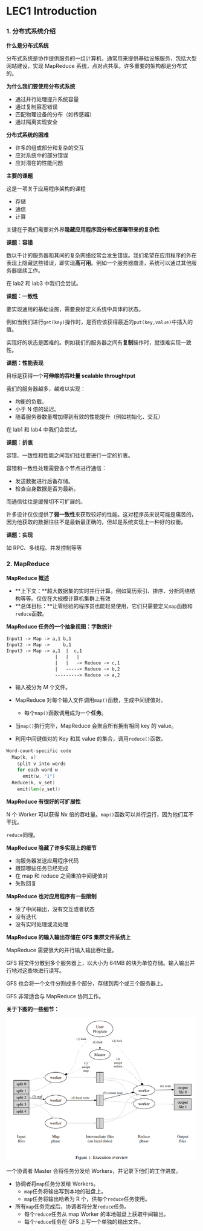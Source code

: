 # LEC1 Introduction

### 1. 分布式系统介绍

**什么是分布式系统**

分布式系统是协作提供服务的一组计算机，通常用来提供基础设施服务，包括大型网站建设，实现 MapReduce 系统，点对点共享。许多重要的架构都是分布式的。

**为什么我们要使用分布式系统**

- 通过并行处理提升系统容量
- 通过复制容忍错误
- 匹配物理设备的分布（如传感器）
- 通过隔离实现安全

**分布式系统的困难**

- 许多的组成部分和复杂的交互
- 应对系统中的部分错误
- 应对潜在的性能问题

**主要的课题**

这是一项关于应用程序架构的课程

- 存储
- 通信
- 计算

关键在于我们需要对外界**隐藏应用程序因分布式部署带来的复杂性**

**课题：容错**

数以千计的服务器和其间的复杂网络经常会发生错误。我们希望在应用程序的外在表现上隐藏这些错误，即实现**高可用**。例如一个服务器崩溃，系统可以通过其他服务器继续工作。

在 lab2 和 lab3 中我们会尝试。

**课题：一致性**

要实现通用的基础设施，需要良好定义系统中具体的状态。

例如当我们进行`get(key)`操作时，是否应该获得最近的`put(key,value)`中插入的值。

实现好的状态是困难的。例如我们的服务器之间有**复制**操作时，就很难实现一致性。

**课题：性能表现**

目标是获得一个**可伸缩的吞吐量 scalable throughtput**

我们的服务器越多，越难以实现：

- 均衡的负载。
- 小于 N 倍的延迟。
- 随着服务器数量增加得到有效的性能提升（例如初始化、交互）

在 lab1 和 lab4 中我们会尝试。

**课题：折衷**

容错、一致性和性能之间我们往往要进行一定的折衷。

容错和一致性处理需要各个节点进行通信：

- 发送数据进行后备存储。
- 检查自身数据是否为最新。

而通信往往是缓慢切不可扩展的。

许多设计仅仅提供了**弱一致性**来获取较好的性能。这对程序员来说可能是痛苦的，因为他获取的数据往往不是最新最正确的，但却是系统实现上一种好的权衡。

**课题：实现**

如 RPC、多线程、并发控制等等



### 2. MapReduce

**MapReduce 概述**

- **上下文：**超大数据集的实时并行计算。例如简历索引、排序、分析网络结构等等。仅仅在大规模计算机集群上有效
- **总体目标：**让零经验的程序员也能轻易使用，它们只需要定义`map`函数和`reduce`函数。

**MapReduce 任务的一个抽象视图：字数统计**

```
Input1 -> Map -> a,1 b,1
Input2 -> Map ->     b,1
Input3 -> Map -> a,1  |  c,1
                  |   |   |
                  |   |   -> Reduce -> c,1
                  |   -----> Reduce -> b,2
                  ---------> Reduce -> a,2
```

- 输入被分为 $M$ 个文件。

- MapReduce 对每个输入文件调用`map()`函数，生成中间键值对。
  - 每个`map()`函数调用成为一个**任务**。
- 当`map()`执行完毕，MapReduce 会聚合所有拥有相同 key 的 value。
- 利用中间键值对的 Key 和其 value 的集合，调用`reduce()`函数。

```go
Word-count-specific code
  Map(k, v)
    split v into words
    for each word w
      emit(w, "1")
  Reduce(k, v_set)
    emit(len(v_set))
```

**MapReduce 有很好的可扩展性**

N 个 Worker 可以获得 Nx 倍的吞吐量。`map()`函数可以并行运行，因为他们互不干扰。

`reduce`同理。

**MapReduce 隐藏了许多实现上的细节**

- 向服务器发送应用程序代码
- 跟踪哪些任务已经完成
- 在 map 和 reduce 之间重拍中间键值对
- 失败回复

**MapReduce 也对应用程序有一些限制**

- 除了中间输出，没有交互或者状态
- 没有迭代
- 没有实时处理或流处理

**MapReduce 的输入输出存储在 GFS 集群文件系统上**

MapReduce 需要很大的并行输入输出吞吐量。

GFS 将文件分散到多个服务器上，以大小为 64MB 的块为单位存储。输入输出并行地对这些块进行读写。

GFS 也会将一个文件分割成多个部分，存储到两个或三个服务器上。

GFS 非常适合与 MapReduce 协同工作。

**关于下图的一些细节：**

<img src="image-20220329200555966.png" alt="image-20220329200555966" style="zoom:80%;" />

一个协调者 Master 会将任务分发给 Workers，并记录下他们的工作进度。

- 协调者将`map`任务分发给 Workers。
  - `map`任务将输出写到本地的磁盘上。
  - `map`任务将输出哈希为 R 个，供每个`reduce`任务使用。
- 所有`map`任务完成后，协调者将分发`reduce`任务。
  - 每个`reduce`任务从 map Worker 的本地磁盘上获取中间输出。
  - 每个`reduce`任务在 GFS 上写一个单独的输出文件。

